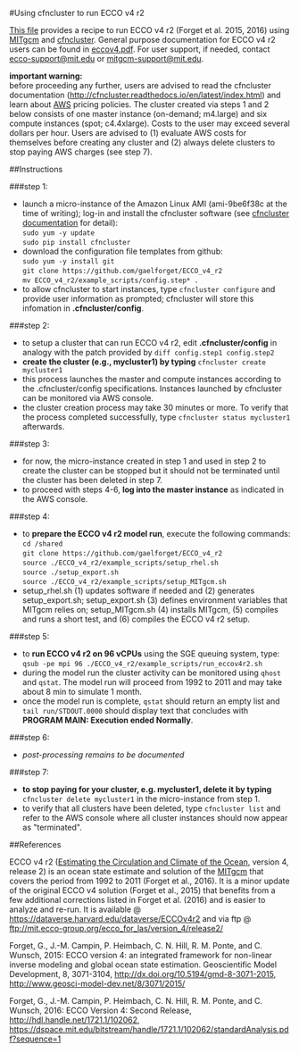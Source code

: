 #Using cfncluster to run ECCO v4 r2

[This file][] provides a recipe to run ECCO v4 r2 (Forget et al. 2015, 2016) using [MITgcm][] and [cfncluster][]. General purpose documentation for ECCO v4 r2 users can be found in [eccov4.pdf][]. For user support, if needed, contact <ecco-support@mit.edu> or <mitgcm-support@mit.edu>.

[eccov4.pdf]: https://github.com/gaelforget/ECCO_v4_r2/blob/master/eccov4.pdf
[This file]: https://github.com/gaelforget/ECCO_v4_r2/blob/master/example_scripts/README.md

[cfncluster documentation]: http://cfncluster.readthedocs.io/en/latest/
[cfncluster]: https://aws.amazon.com/hpc/cfncluster/
[AWS]: https://aws.amazon.com/

[MITgcm]: http://mitgcm.org/
[Estimating the Circulation and Climate of the Ocean]: http://ecco-group.org/

**important warning:**  
before proceeding any further, users are advised to read the cfncluster documentation (<http://cfncluster.readthedocs.io/en/latest/index.html>) and learn about [AWS][] pricing policies. The cluster created via steps 1 and 2 below consists of one master instance (on-demand; m4.large) and six compute instances (spot; c4.4xlarge). Costs to the user may exceed several dollars per hour. Users are advised to (1) evaluate AWS costs for themselves before creating any cluster and (2) always delete clusters to stop paying AWS charges (see step 7). 


##Instructions

###step 1:  
- launch a micro-instance of the Amazon Linux AMI (ami-9be6f38c at the time of writing); log-in and install the cfncluster software (see [cfncluster documentation][] for detail):  
`sudo yum -y update`  
`sudo pip install cfncluster`  
- download the configuration file templates from github:  
`sudo yum -y install git`  
`git clone https://github.com/gaelforget/ECCO_v4_r2`  
`mv ECCO_v4_r2/example_scripts/config.step* .`  
- to allow cfncluster to start instances, type `cfncluster configure` and provide user information as prompted; cfncluster will store this infomation in **.cfncluster/config**.  

###step 2:  
- to setup a cluster that can run ECCO v4 r2, edit **.cfncluster/config** in analogy with the patch provided by `diff config.step1 config.step2`  
- **create the cluster (e.g., mycluster1) by typing** `cfncluster create mycluster1`
- this process launches the master and compute instances according to the .cfncluster/config specifications. Instances launched by cfncluster can be monitored via AWS console.  
- the cluster creation process may take 30 minutes or more. To verify that the process completed successfully, type `cfncluster status mycluster1` afterwards.

###step 3:
- for now, the micro-instance created in step 1 and used in step 2 to create the cluster can be stopped but it should not be terminated until the cluster has been deleted in step 7.
- to proceed with steps 4-6, **log into the master instance** as indicated in the AWS console. 

###step 4:
- to **prepare the ECCO v4 r2 model run**, execute the following commands:  
	`cd /shared`  
	`git clone https://github.com/gaelforget/ECCO_v4_r2`  
	`source ./ECCO_v4_r2/example_scripts/setup_rhel.sh`  
	`source ./setup_export.sh`  
	`source ./ECCO_v4_r2/example_scripts/setup_MITgcm.sh`  
- setup\_rhel.sh (1) updates software if needed and (2) generates setup\_export.sh; setup\_export.sh (3) defines environment variables that MITgcm relies on; setup\_MITgcm.sh (4) installs MITgcm, (5) compiles and runs a short test, and (6) compiles the ECCO v4 r2 setup.

###step 5:
- to **run ECCO v4 r2 on 96 vCPUs** using the SGE queuing system, type:  
`qsub -pe mpi 96 ./ECCO_v4_r2/example_scripts/run_eccov4r2.sh`
- during the model run the cluster activity can be monitored using `qhost` and `qstat`. The model run will proceed from 1992 to 2011 and may take about 8 min to simulate 1 month. 
- once the model run is complete, `qstat` should return an empty list and `tail run/STDOUT.0000` should display text that concludes with **PROGRAM MAIN: Execution ended Normally**.

###step 6:
- _post-processing remains to be documented_

###step 7:
- **to stop paying for your cluster, e.g. mycluster1, delete it by typing** `cfncluster delete mycluster1` in the micro-instance from step 1.
- to verify that all clusters have been deleted, type `cfncluster list` and refer to the AWS console where all cluster instances should now appear as "terminated".


##References

ECCO v4 r2 ([Estimating the Circulation and Climate of the Ocean][], version 4, release 2) is an ocean state estimate and solution of the [MITgcm][] that covers the period from 1992 to 2011 (Forget et al., 2016). It is a minor update of the original ECCO v4 solution (Forget et al., 2015) that benefits from a few additional corrections listed in Forget et al. (2016) and is easier to analyze and re-run. It is available @ <https://dataverse.harvard.edu/dataverse/ECCOv4r2> and via ftp @ <ftp://mit.ecco-group.org/ecco_for_las/version_4/release2/>

Forget, G., J.-M. Campin, P. Heimbach, C. N. Hill, R. M. Ponte, and C. Wunsch, 2015: ECCO version 4: an integrated framework for non-linear inverse modeling and global ocean state estimation. Geoscientific Model Development, 8, 3071-3104, http://dx.doi.org/10.5194/gmd-8-3071-2015, <http://www.geosci-model-dev.net/8/3071/2015/>

Forget, G., J.-M. Campin, P. Heimbach, C. N. Hill, R. M. Ponte, and C. Wunsch, 2016: ECCO Version 4: Second Release, http://hdl.handle.net/1721.1/102062, <https://dspace.mit.edu/bitstream/handle/1721.1/102062/standardAnalysis.pdf?sequence=1>


